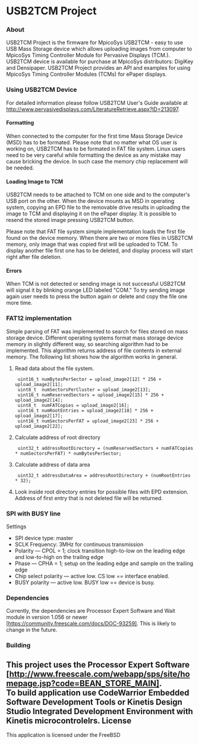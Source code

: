 # USB2TCM Project
### About
USB2TCM Project is the firmware for MpicoSys USB2TCM - easy to use USB Mass Storage device which allows uploading images from computer to MpicoSys Timing Controller Module for Pervasive Displays (TCM.).
USB2TCM device is available for purchase at MpicoSys distributors: DigiKey and Densipaper.
USB2TCM Project provides an API and examples for using MpicoSys Timing Controller Modules (TCMs) for ePaper displays.
### Using USB2TCM Device
For detailed information please follow USB2TCM User's Guide available at http://www.pervasivedisplays.com/LiteratureRetrieve.aspx?ID=213097.
#### Formatting
When connected to the computer for the first time Mass Storage Device (MSD) has to be formated. Please note that no matter what OS user is working on, USB2TCM has to be formated in FAT file system. Linux users need to be very careful while formatting the device as any mistake may cause bricking the device. In such case the memory chip replacement will be needed.
#### Loading Image to TCM
USB2TCM needs to be attached to TCM on one side and to the computer's USB port on the other. When the device mounts as MSD in operating system, copying an EPD file to the removable drive results in uploading the image to TCM and displaying it on the ePaper display. It is possible to resend the stored image pressing USB2TCM button.

Please note that FAT file system simple implementation loads the first file found on the device memory. When there are two or more files in USB2TCM memory, only image that was copied first will be uploaded to TCM. To display another file first one has to be deleted, and display process will start right after file deletion.

#### Errors
When TCM is not detected or sending image is not successful USB2TCM will signal it by blinking orange LED labeled "COM." To try sending image again user needs to press the button again or delete and copy the file one more time.

### FAT12 implementation
Simple parsing of FAT was implemented to search for files stored on mass storage device. Different operating systems format mass storage device memory in slightly different way, so searching algorithm had to be implemented. This algorithm returns address of file contents in external memory. The following list shows how the algorithm works in general. 

1. Read data about the file system. 

        uint16_t numBytesPerSector = upload_image2[12] * 256 + upload_image2[11];
        uint8_t  numSectorsPerCluster = upload_image2[13];
        uint16_t numReservedSectors = upload_image2[15] * 256 + upload_image2[14];
        uint8_t  numFATCopies = upload_image2[16];
        uint16_t numRootEntries = upload_image2[18] * 256 + upload_image2[17];
        uint16_t numSectorsPerFAT = upload_image2[23] * 256 + upload_image2[22];

2. Calculate address of root directory 

        uint32_t addressRootDirectory = (numReservedSectors + numFATCopies * numSectorsPerFAT) * numBytesPerSector;

3. Calculate address of data area 
        
        uint32_t addressDataArea = addressRootDirectory + (numRootEntries * 32);

4. Look inside root directory entries for possible files with EPD extension. Address of first entry that is not deleted file will be returned. 

### SPI with BUSY line
Settings
  *  SPI device type: master
  *  SCLK Frequency: 3MHz for continuous transmission
  *  Polarity — CPOL = 1; clock transition high-to-low on the leading edge and low-to-high on the trailing edge
  *  Phase — CPHA = 1; setup on the leading edge and sample on the trailing edge
  *  Chip select polarity — active low. CS low == interface enabled.
  *  BUSY polarity — active low. BUSY low == device is busy. 

### Dependencies
Currently, the dependencies are Processor Expert Software and Wait module in version 1.056 or newer [https://community.freescale.com/docs/DOC-93259]. This is likely to change in the future.
### Building
This project uses the Processor Expert Software [http://www.freescale.com/webapp/sps/site/homepage.jsp?code=BEAN_STORE_MAIN].  
To build application use CodeWarrior Embedded Software Development Tools or Kinetis Design Studio Integrated Development Environment with Kinetis microcontrolelrs.
License
----

This application is licensed under the FreeBSD



